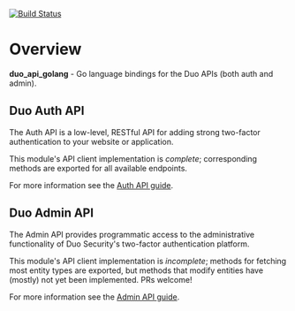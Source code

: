 [![Build Status](https://travis-ci.org/duosecurity/duo_api_golang.svg?branch=master)](https://travis-ci.org/duosecurity/duo_api_golang)

# Overview

**duo_api_golang** - Go language bindings for the Duo APIs (both auth and admin).

## Duo Auth API

The Auth API is a low-level, RESTful API for adding strong two-factor authentication to your website or application.

This module's API client implementation is *complete*; corresponding methods are exported for all available endpoints.

For more information see the [Auth API guide](https://duo.com/docs/authapi).

## Duo Admin API

The Admin API provides programmatic access to the administrative functionality of Duo Security's two-factor authentication platform.

This module's API client implementation is *incomplete*; methods for fetching most entity types are exported, but methods that modify entities have (mostly) not yet been implemented. PRs welcome!

For more information see the [Admin API guide](https://duo.com/docs/adminapi).
